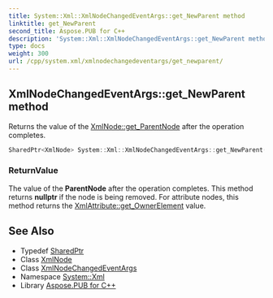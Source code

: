 ```yaml
---
title: System::Xml::XmlNodeChangedEventArgs::get_NewParent method
linktitle: get_NewParent
second_title: Aspose.PUB for C++
description: 'System::Xml::XmlNodeChangedEventArgs::get_NewParent method. Returns the value of the XmlNode::get_ParentNode after the operation completes in C++.'
type: docs
weight: 300
url: /cpp/system.xml/xmlnodechangedeventargs/get_newparent/
---
```

## XmlNodeChangedEventArgs::get_NewParent method


Returns the value of the [XmlNode::get_ParentNode](../../xmlnode/get_parentnode/) after the operation completes.

```cpp
SharedPtr<XmlNode> System::Xml::XmlNodeChangedEventArgs::get_NewParent()
```


### ReturnValue

The value of the **ParentNode** after the operation completes. This method returns **nullptr** if the node is being removed. For attribute nodes, this method returns the [XmlAttribute::get_OwnerElement](../../xmlattribute/get_ownerelement/) value.

## See Also

* Typedef [SharedPtr](../../../system/sharedptr/)
* Class [XmlNode](../../xmlnode/)
* Class [XmlNodeChangedEventArgs](../)
* Namespace [System::Xml](../../)
* Library [Aspose.PUB for C++](../../../)
